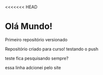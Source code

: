 <<<<<<< HEAD
# Olá Mundo!
 Primeiro repositório versionado

Repositório criado para curso!
testando o push


teste fica pesquisando sempre?
 
 essa linha adcionei pelo site
